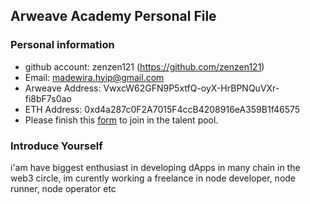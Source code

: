 ## Arweave Academy Personal File

### Personal information

- github account: zenzen121 (https://github.com/zenzen121)
- Email: madewira.hyip@gmail.com
- Arweave Address: VwxcW62GFN9P5xtfQ-oyX-HrBPNQuVXr-fi8bF7s0ao
- ETH Address: 0xd4a287c0F2A7015F4ccB4208916eA359B1f46575
- Please finish this [form](https://docs.google.com/forms/d/e/1FAIpQLSfWA5fIIcBgmRppm3jNz5vmf9Mai_QMVil-2pO4r7YKn_Zhtw/viewform?usp=sf_link) to join in the talent pool.

### Introduce Yourself
 i'am have biggest enthusiast in developing dApps in many chain in the web3 circle, im curently working a freelance in node developer, node runner, node operator etc
